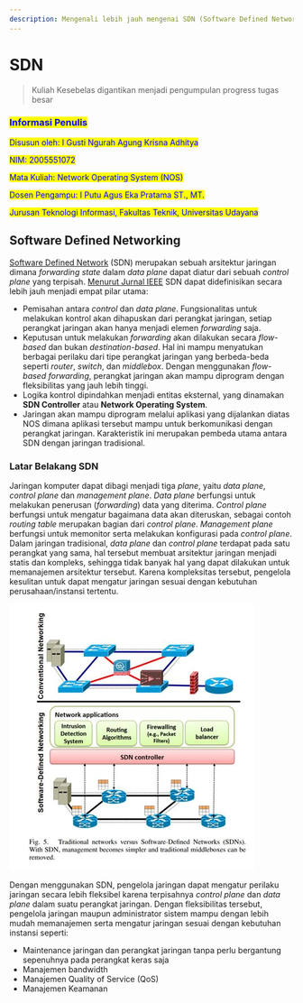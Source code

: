 ```yaml
---
description: Mengenali lebih jauh mengenai SDN (Software Defined Networking)
---
```


# SDN

> Kuliah Kesebelas digantikan menjadi pengumpulan progress tugas besar

### <mark style="color:blue;">Informasi Penulis</mark>

<mark style="color:blue;">Disusun oleh: I Gusti Ngurah Agung Krisna Adhitya</mark>&#x20;

<mark style="color:blue;">NIM: 2005551072</mark>

<mark style="color:blue;">Mata Kuliah: Network Operating System (NOS)</mark>

<mark style="color:blue;">Dosen Pengampu: I Putu Agus Eka Pratama ST., MT.</mark>

<mark style="color:blue;">Jurusan Teknologi Informasi, Fakultas Teknik, Universitas Udayana</mark>

## Software Defined Networking

[Software Defined Network](http://www2.technologyreview.com/news/412194/tr10-software-defined-networking/) (SDN) merupakan sebuah arsitektur jaringan dimana _forwarding state_ dalam _data plane_ dapat diatur dari sebuah _control plane_ yang terpisah. [Menurut Jurnal IEEE](https://www.researchgate.net/profile/Siamak-Azodolmolky/publication/262805723\_Software-Defined\_Networking\_A\_Comprehensive\_Survey/links/0deec539ae007cdb38000000/Software-Defined-Networking-A-Comprehensive-Survey.pdf) SDN dapat didefinisikan secara lebih jauh menjadi empat pilar utama:

* Pemisahan antara _control_ dan _data_ _plane_. Fungsionalitas untuk melakukan kontrol akan dihapuskan dari perangkat jaringan, setiap perangkat jaringan akan hanya menjadi elemen _forwarding_ saja.
* Keputusan untuk melakukan _forwarding_ akan dilakukan secara _flow-based_ dan bukan _destination-based_. Hal ini mampu menyatukan berbagai perilaku dari tipe perangkat jaringan yang berbeda-beda seperti _router_, _switch_, dan _middlebox_. Dengan menggunakan _flow-based forwarding_, perangkat jaringan akan mampu diprogram dengan fleksibilitas yang jauh lebih tinggi.
* Logika kontrol dipindahkan menjadi entitas eksternal, yang dinamakan **SDN Controller** atau **Network Operating System**.
* Jaringan akan mampu diprogram melalui aplikasi yang dijalankan diatas NOS dimana aplikasi tersebut mampu untuk berkomunikasi dengan perangkat jaringan. Karakteristik ini merupakan pembeda utama antara SDN dengan jaringan tradisional.

### Latar Belakang SDN

Jaringan komputer dapat dibagi menjadi tiga _plane_, yaitu _data plane_, _control plane_ dan _management plane_. _Data plane_ berfungsi untuk melakukan penerusan (_forwarding_) data yang diterima. _Control plane_ berfungsi untuk mengatur bagaimana data akan diteruskan, sebagai contoh _routing table_ merupakan bagian dari _control plane_. _Management plane_ berfungsi untuk memonitor serta melakukan konfigurasi pada _control plane_. Dalam jaringan tradisional, _data plane_ dan _control plane_ terdapat pada satu perangkat yang sama, hal tersebut membuat arsitektur jaringan menjadi statis dan kompleks, sehingga tidak banyak hal yang dapat dilakukan untuk memanajemen arsitektur tersebut. Karena kompleksitas tersebut, pengelola kesulitan untuk dapat mengatur jaringan sesuai dengan kebutuhan perusahaan/instansi tertentu.&#x20;

![Gambar 1. Perbedaan diantara jaringan tradisional dan SDN](<../.gitbook/assets/Perbedaan Jaringan Tradisional dan SDN.jpg>)

Dengan menggunakan SDN, pengelola jaringan dapat mengatur perilaku jaringan secara lebih fleksibel karena terpisahnya _control plane_ dan _data plane_ dalam suatu perangkat jaringan. Dengan fleksibilitas tersebut, pengelola jaringan maupun administrator sistem mampu dengan lebih mudah memanajemen serta mengatur jaringan sesuai dengan kebutuhan instansi seperti:

* Maintenance jaringan dan perangkat jaringan tanpa perlu bergantung sepenuhnya pada perangkat keras saja
* Manajemen bandwidth
* Manajemen Quality of Service (QoS)
* Manajemen Keamanan
